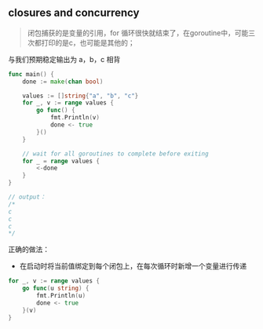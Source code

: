 ## closures and concurrency

> 闭包捕获的是变量的引用，for 循环很快就结束了，在goroutine中，可能三次都打印的是c，也可能是其他的；

与我们预期稳定输出为 a，b，c 相背

```go
func main() {
    done := make(chan bool)

    values := []string{"a", "b", "c"}
    for _, v := range values {
        go func() {
            fmt.Println(v)
            done <- true
        }()
    }

    // wait for all goroutines to complete before exiting
    for _ = range values {
        <-done
    }
}

// output：
/*
c
c
c
*/
```

正确的做法：

- 在启动时将当前值绑定到每个闭包上，在每次循环时新增一个变量进行传递

```go
for _, v := range values {
    go func(u string) {
        fmt.Println(u)
        done <- true
    }(v)
}
```






